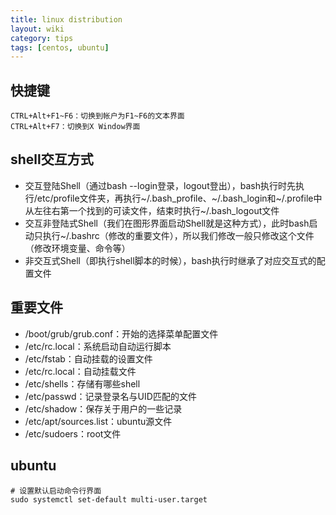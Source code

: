 ```yaml
---
title: linux distribution
layout: wiki
category: tips
tags: [centos, ubuntu]
---
```



## 快捷键

~~~Text
CTRL+Alt+F1~F6：切换到帐户为F1~F6的文本界面
CTRL+Alt+F7：切换到X Window界面
~~~


## shell交互方式

* 交互登陆Shell（通过bash --login登录，logout登出），bash执行时先执行/etc/profile文件夹，再执行~/.bash_profile、~/.bash_login和~/.profile中从左往右第一个找到的可读文件，结束时执行~/.bash_logout文件
* 交互非登陆式Shell（我们在图形界面启动Shell就是这种方式），此时bash启动只执行~/.bashrc（修改的重要文件），所以我们修改一般只修改这个文件（修改环境变量、命令等）
* 非交互式Shell（即执行shell脚本的时候），bash执行时继承了对应交互式的配置文件



## 重要文件

* /boot/grub/grub.conf：开始的选择菜单配置文件
* /etc/rc.local：系统启动自动运行脚本
* /etc/fstab：自动挂载的设置文件
* /etc/rc.local：自动挂载文件
* /etc/shells：存储有哪些shell
* /etc/passwd：记录登录名与UID匹配的文件
* /etc/shadow：保存关于用户的一些记录
* /etc/apt/sources.list：ubuntu源文件
* /etc/sudoers：root文件

## ubuntu

~~~Text
# 设置默认启动命令行界面
sudo systemctl set-default multi-user.target
~~~
